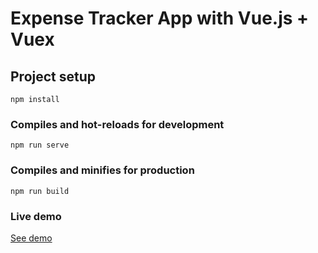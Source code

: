 # Expense Tracker App with Vue.js + Vuex

## Project setup
```
npm install
```

### Compiles and hot-reloads for development
```
npm run serve
```

### Compiles and minifies for production
```
npm run build
```

### Live demo
[See demo](https://joshie-vue-expense-tracker.netlify.app/)
